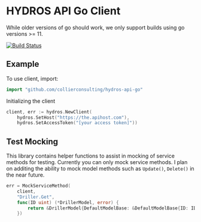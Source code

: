 # HYDROS API Go Client

While older versions of go should work, we only support builds using go versions >= 11.  

[![Build Status](https://travis-ci.com/collierconsulting/hydros-api-go.svg?token=HfjrsxGu5QnCecfDNiK9&branch=master)](https://travis-ci.com/collierconsulting/hydros-api-go)

## Example
To use client, import:

```go
import "github.com/collierconsulting/hydros-api-go"
```

Initializing the client
```go
client, err := hydros.NewClient(
	hydros.SetHost("https://the.apihost.com"), 
	hydros.SetAccessToken("[your access token]"))
```

## Test Mocking

This library contains helper functions to assist in mocking of service methods for testing.  Currently you can only mock service 
methods.  I plan on additing the ability to mock model methods such as `Update()`, `Delete()` in the near future.  

```go
err = MockServiceMethod(
	client,
	"Driller.Get",
	func(ID uint) (*DrillerModel, error) {
		return &DrillerModel{DefaultModelBase: &DefaultModelBase{ID: ID}}, nil
	})
```
